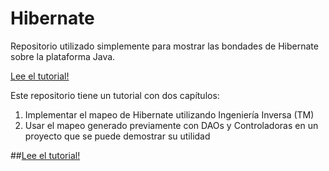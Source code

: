 Hibernate
=========

Repositorio utilizado simplemente para mostrar las bondades de Hibernate sobre la plataforma Java.

[Lee el tutorial!](https://github.com/lucio-martinez/registro/blob/master/HOW-TO-cap-1.md)

Este repositorio tiene un tutorial con dos capítulos:

 1. Implementar el mapeo de Hibernate utilizando Ingeniería Inversa (TM)
 2. Usar el mapeo generado previamente con DAOs y Controladoras en un proyecto que se puede demostrar su utilidad

##[Lee el tutorial!](https://github.com/lucio-martinez/registro/blob/master/HOW-TO-cap-1.md)
